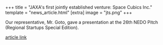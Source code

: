 +++
title = "JAXA's first jointly established venture: Space Cubics Inc."
template = "news_article.html"
[extra]
image = "jts.png"
+++

Our representative, Mr. Goto, gave a presentation at the 26th NEDO Pitch (Regional Startups Special Edition).

[article link](https://www.youtube.com/watch?v=Zt_zESlPNQ4)  
